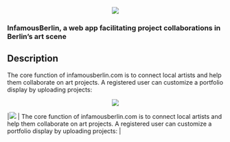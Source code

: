 <div align="center">
  <img src="https://res.cloudinary.com/dbpv82leg/image/upload/c_fill,g_auto,w_300/v1673965776/logo.png" />
</div>

### InfamousBerlin, a web app facilitating project collaborations in Berlin’s art scene

## Description

The core function of infamousberlin.com is to connect local artists and help them collaborate on art projects. A registered user can customize a portfolio display by uploading projects:

<div align="center">
  <img src="https://res.cloudinary.com/dbpv82leg/image/upload/c_scale,w_700/v1674048907/gridstack-feature.gif" />
</div>

|<img src="https://res.cloudinary.com/dbpv82leg/image/upload/c_scale,w_300/v1674048907/gridstack-feature.gif" />
| The core function of infamousberlin.com is to connect local artists and help them collaborate on art projects. A registered user can customize a portfolio display by uploading projects: |

